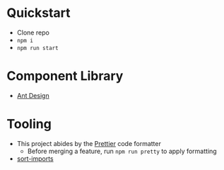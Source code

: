 # Quickstart
- Clone repo
- `npm i`
- `npm run start`

# Component Library
- [Ant Design](https://ant.design/components/button/)

# Tooling
- This project abides by the [Prettier](https://prettier.io/) code formatter
    - Before merging a feature, run `npm run pretty` to apply formatting
- [sort-imports](https://marketplace.visualstudio.com/items?itemName=amatiasq.sort-imports)